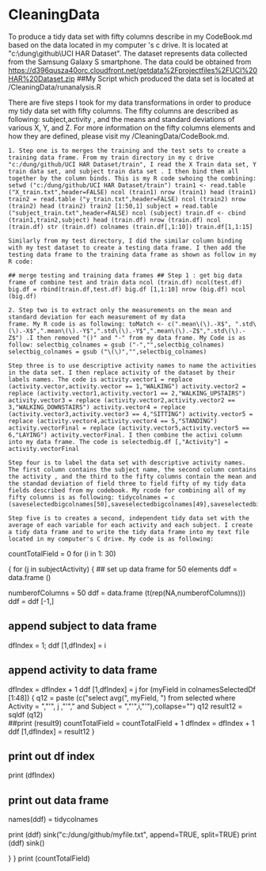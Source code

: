 CleaningData
============

  To produce a tidy data set with fifty columns describe in my CodeBook.md based on the data located in my computer 's c drive. It is located at   "c:\dung\github\UCI HAR Dataset". The dataset represents data collected from the Samsung Galaxy S smartphone. The data could be obtained from 
https://d396qusza40orc.cloudfront.net/getdata%2Fprojectfiles%2FUCI%20HAR%20Dataset.zip 
##My Script which produced the data set is located at /CleaningData/runanalysis.R

There are five steps I took for my data transformations in order to produce my tidy data set with fifty columns.
The fifty columns are described as following: subject,activity , and the means and standard deviations of various X, Y, and Z. For more information on the fifty columns elements and how they are defined, please visit my /CleaningData/CodeBook.md.  


    1. Step one is to merges the training and the test sets to create a training data frame. From my train directory in my c drive "c:/dung/github/UCI HAR Dataset/train", I read the X Train data set, Y train data set, and subject train data set . I then bind them all together by the column binds. This is my R code swhoing the combining: setwd ("c:/dung/github/UCI HAR Dataset/train") train1 <- read.table ("X_train.txt",header=FALSE) ncol (train1) nrow (train1) head (train1) train2 = read.table ("y_train.txt",header=FALSE) ncol (train2) nrow (train2) head (train2) train2 [1:50,1] subject = read.table ("subject_train.txt",header=FALSE) ncol (subject) train.df <- cbind (train1,train2,subject) head (train.df) nrow (train.df) ncol (train.df) str (train.df) colnames (train.df[,1:10]) train.df[1,1:15]

    Similarly from my test directory, I did the similar column binding with my test dataset to create a testing data frame. I then add the testing data frame to the training data frame as shown as follow in my R code:

    ## merge testing and training data frames ## Step 1 : get big data frame of combine test and train data ncol (train.df) ncol(test.df) big.df = rbind(train.df,test.df) big.df [1,1:10] nrow (big.df) ncol (big.df)

    2. Step two is to extract only the measurements on the mean and standard deviation for each measurement of my data
    frame. My R code is as following: toMatch <- c(".mean\(\).-X$", ".std\(\).-X$",".mean\(\).-Y$",".std\(\).-Y$",".mean\(\).-Z$",".std\(\).-Z$") .I then removed "()" and "-" from my data frame. My Code is as follow: selectbig_colnames = gsub ("-","",selectbig_colnames) selectbig_colnames = gsub ("\(\)","",selectbig_colnames)

    Step three is to use descriptive activity names to name the activities in the data set. I then replace activity of the dataset by their labels names. The code is activity.vector1 = replace (activity.vector,activity.vector == 1,"WALKING") activity.vector2 = replace (activity.vector1,activity.vector1 == 2,"WALKING_UPSTAIRS") activity.vector3 = replace (activity.vector2,activity.vector2 == 3,"WALKING_DOWNSTAIRS") activity.vector4 = replace (activity.vector3,activity.vector3 == 4,"SITTING") activity.vector5 = replace (activity.vector4,activity.vector4 == 5,"STANDING") activity.vectorFinal = replace (activity.vector5,activity.vector5 == 6,"LAYING") activity.vectorFinal. I then combine the activi column into my data frame. The code is selectedbig.df [,"Activity"] = activity.vectorFinal

    Step four is to label the data set with descriptive activity names. The first column contains the subject name, the second column contains the activity , and the third to the fifty columns contain the mean and the standad deviation of field three to field fifty of my tidy data fields described from my codebook. My rcode for combining all of my fifty columns is as following: tidycolnames = c (saveselectedbigcolnames[50],saveselectedbigcolnames[49],saveselectedbigcolnames[1:48])

    Step five is to creates a second, independent tidy data set with the average of each variable for each activity and each subject. I create a tidy data frame and to write the tidy data frame into my text file located in my computer's C drive. My code is as following:

countTotalField = 0 for (i in 1: 30)

{ for (j in subjectActivity) { ## set up data frame for 50 elements ddf = data.frame ()

numberofColumns = 50
ddf = data.frame (t(rep(NA,numberofColumns)))
ddf = ddf [-1,]
## append subject to data frame
dfIndex = 1;
ddf [1,dfIndex] = i
## append activity to data frame
dfIndex = dfIndex + 1
ddf [1,dfIndex] = j
for (myField in colnamesSelectedDf [1:48])
{
  q12 =  paste (c("select avg(", myField, ") from selected where Activity = ","'", j ,"'"," and Subject = ","'",i,"'"),collapse="")
  q12
  result12 =  sqldf (q12)  
  ##print (result9)
  countTotalField = countTotalField + 1
  dfIndex = dfIndex + 1
  ddf [1,dfIndex] = result12
}
## print out df index
print (dfIndex)
## print out data frame
names(ddf) = tidycolnames

print (ddf)
sink("c:/dung/github/myfile.txt", append=TRUE, split=TRUE) 
print (ddf)
sink()

} }
print (countTotalField) 
